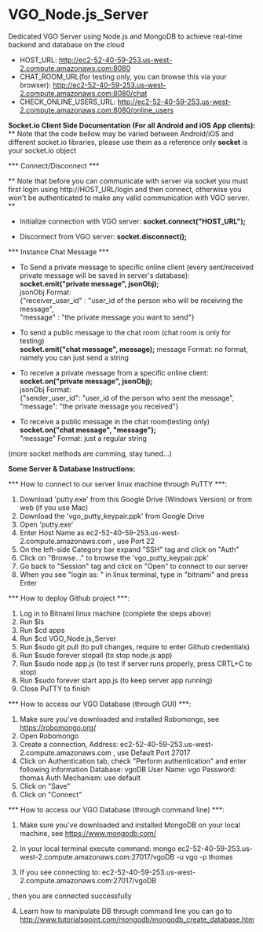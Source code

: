 # VGO_Node.js_Server

Dedicated VGO Server using Node.js and MongoDB to achieve real-time backend and database on the cloud 

* HOST_URL: http://ec2-52-40-59-253.us-west-2.compute.amazonaws.com:8080
* CHAT_ROOM_URL(for testing only, you can browse this via your browser): http://ec2-52-40-59-253.us-west-2.compute.amazonaws.com:8080/chat
* CHECK_ONLINE_USERS_URL: http://ec2-52-40-59-253.us-west-2.compute.amazonaws.com:8080/online_users

**Socket.io Client Side Documentation (For all Android and iOS App clients):**  
** Note that the code bellow may be varied between Android/iOS and different socket.io libraries, please use them as a reference only
**socket** is your socket.io object


*** Connect/Disconnect ***

** Note that before you can communicate with server via socket you must first login using http://HOST_URL/login and then connect, otherwise you won't be authenticated to make any valid communication with VGO server. ** 

* Initialize connection with VGO server:
**socket.connect("HOST_URL");**

* Disconnect from VGO server:
**socket.disconnect();**


*** Instance Chat Message ***

* To Send a private message to specific online client (every sent/received private message will be saved in server's database):  **socket.emit("private message", jsonObj);**  
jsonObj Format:  
{"receiver_user_id" : "user_id of the person who will be receiving the message",  
 "message" : "the private message you want to send"}  

* To send a public message to the chat room (chat room is only for testing)  
**socket.emit("chat message", message);**
message Format: no format, namely you can just send a string

* To receive a private message from a specific online client:  
**socket.on("private message", jsonObj);**  
jsonObj Format:  
{"sender_user_id": "user_id of the person who sent the message",  
 "message": "the private message you received"}  

* To receive a public message in the chat room(testing only)  
**socket.on("chat message", "message");**  
"message" Format: just a regular string  


(more socket methods are comming, stay tuned...)  



**Some Server & Database Instructions:**

*** How to connect to our server linux machine through PuTTY ***:

1. Download 'putty.exe' from this Google Drive (Windows Version) or from web (if you use Mac)
2. Download the 'vgo_putty_keypair.ppk' from Google Drive
3. Open 'putty.exe'
4. Enter Host Name as ec2-52-40-59-253.us-west-2.compute.amazonaws.com , use Port 22
5. On the left-side Category bar expand "SSH" tag and click on "Auth"
6. Click on "Browse..." to browse the 'vgo_putty_keypair.ppk'  
7. Go back to "Session" tag and click on "Open" to connect to our server
8. When you see "login as: " in linux terminal, type in "bitnami" and press Enter


*** How to deploy Github project ***:

1. Log in to Bitnami linux machine (complete the steps above)
2. Run $ls
3. Run $cd apps
4. Run $cd VGO_Node.js_Server
5. Run $sudo git pull (to pull changes, require to enter Github credentials)
6. Run $sudo forever stopall (to stop node.js app)
7. Run $sudo node app.js (to test if server runs properly, press CRTL+C to stop)
8. Run $sudo forever start app.js (to keep server app running)
9. Close PuTTY to finish


*** How to access our VGO Database (through GUI) ***:

1. Make sure you've downloaded and installed Robomongo, see https://robomongo.org/
2. Open Robomongo
3. Create a connection, Address: ec2-52-40-59-253.us-west-2.compute.amazonaws.com , use Default Port 27017
4. Click on Authentication tab, check "Perform authentication" and enter following information
	Database: vgoDB
       User Name: vgo
	Password: thomas
  Auth Mechanism: use default
5. Click on "Save"
6. Click on "Connect"


*** How to access our VGO Database (through command line) ***:

1. Make sure you've downloaded and installed MongoDB on your local machine, see https://www.mongodb.com/
2. In your local terminal execute command: 
mongo ec2-52-40-59-253.us-west-2.compute.amazonaws.com:27017/vgoDB -u vgo -p thomas

3. If you see 
connecting to: ec2-52-40-59-253.us-west-2.compute.amazonaws.com:27017/vgoDB
>
, then you are connected successfully

4. Learn how to manipulate DB through command line you can go to
http://www.tutorialspoint.com/mongodb/mongodb_create_database.htm
